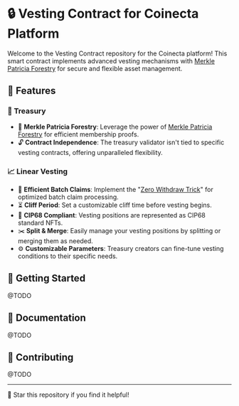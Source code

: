 # 🔒 Vesting Contract for Coinecta Platform

Welcome to the Vesting Contract repository for the Coinecta platform! This smart contract implements advanced vesting mechanisms with [Merkle Patricia Forestry](https://github.com/aiken-lang/merkle-patricia-forestry) for secure and flexible asset management.

## 🌟 Features

### 🏦 Treasury
- 🌳 **Merkle Patricia Forestry**: Leverage the power of [Merkle Patricia Forestry](https://github.com/aiken-lang/merkle-patricia-forestry) for efficient membership proofs.
- 🔓 **Contract Independence**: The treasury validator isn't tied to specific vesting contracts, offering unparalleled flexibility.

### 📈 Linear Vesting
- 🚀 **Efficient Batch Claims**: Implement the "[Zero Withdraw Trick](https://github.com/Anastasia-Labs/design-patterns)" for optimized batch claim processing.
- ⏳ **Cliff Period**: Set a customizable cliff time before vesting begins.
- 🎨 **CIP68 Compliant**: Vesting positions are represented as CIP68 standard NFTs.
- ✂️ **Split & Merge**: Easily manage your vesting positions by splitting or merging them as needed.
- ⚙️ **Customizable Parameters**: Treasury creators can fine-tune vesting conditions to their specific needs.

## 🚀 Getting Started

@TODO

## 📖 Documentation

@TODO

## 🤝 Contributing

@TODO

---

🌟 Star this repository if you find it helpful!

